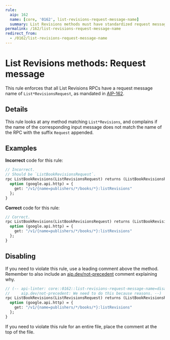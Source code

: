 ```yaml
---
rule:
  aip: 162
  name: [core, '0162', list-revisions-request-message-name]
  summary: List Revisions methods must have standardized request message names.
permalink: /162/list-revisions-request-message-name
redirect_from:
  - /0162/list-revisions-request-message-name
---
```


# List Revisions methods: Request message

This rule enforces that all List Revisions RPCs have a request message name of
`List*RevisionsRequest`, as mandated in [AIP-162][].

## Details

This rule looks at any method matching `List*Revisions`, and complains
if the name of the corresponding input message does not match the name of the
RPC with the suffix `Request` appended.

## Examples

**Incorrect** code for this rule:

```proto
// Incorrect.
// Should be `ListBookRevisionsRequest`.
rpc ListBookRevisions(ListRevisionsRequest) returns (ListBookRevisionsResponse) {
  option (google.api.http) = {
    get: "/v1/{name=publishers/*/books/*}:listRevisions"
  };
}
```

**Correct** code for this rule:

```proto
// Correct.
rpc ListBookRevisions(ListBookRevisionsRequest) returns (ListBookRevisionsResponse) {
  option (google.api.http) = {
    get: "/v1/{name=publishers/*/books/*}:listRevisions"
  };
}
```

## Disabling

If you need to violate this rule, use a leading comment above the method.
Remember to also include an [aip.dev/not-precedent][] comment explaining why.

```proto
// (-- api-linter: core::0162::list-revisions-request-message-name=disabled
//     aip.dev/not-precedent: We need to do this because reasons. --)
rpc ListBookRevisions(ListRevisionsRequest) returns (ListBookRevisionsResponse) {
  option (google.api.http) = {
    get: "/v1/{name=publishers/*/books/*}:listRevisions"
  };
}
```

If you need to violate this rule for an entire file, place the comment at the
top of the file.

[aip-162]: https://aip.dev/162
[aip.dev/not-precedent]: https://aip.dev/not-precedent
